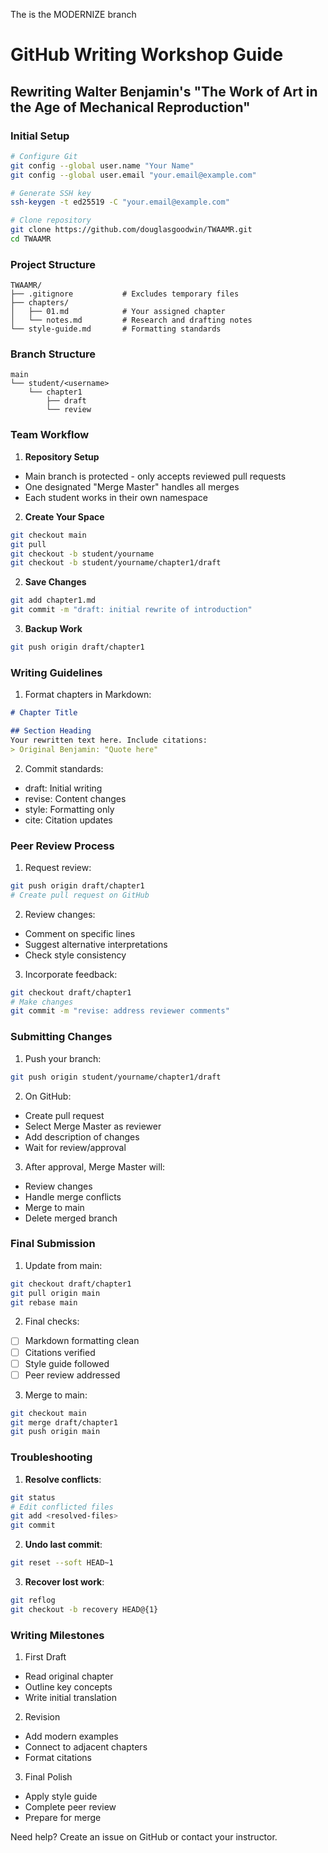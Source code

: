 The is the MODERNIZE branch
# GitHub Writing Workshop Guide
## Rewriting Walter Benjamin's "The Work of Art in the Age of Mechanical Reproduction"

### Initial Setup

```bash
# Configure Git
git config --global user.name "Your Name"
git config --global user.email "your.email@example.com"

# Generate SSH key
ssh-keygen -t ed25519 -C "your.email@example.com"

# Clone repository
git clone https://github.com/douglasgoodwin/TWAAMR.git
cd TWAAMR
```

### Project Structure

```
TWAAMR/
├── .gitignore           # Excludes temporary files
├── chapters/           
│   ├── 01.md            # Your assigned chapter
│   └── notes.md         # Research and drafting notes
└── style-guide.md       # Formatting standards
```

### Branch Structure

```
main
└── student/<username>
    └── chapter1
        ├── draft
        └── review
```

### Team Workflow

1. **Repository Setup**
- Main branch is protected - only accepts reviewed pull requests
- One designated "Merge Master" handles all merges
- Each student works in their own namespace

2. **Create Your Space**
```bash
git checkout main
git pull
git checkout -b student/yourname
git checkout -b student/yourname/chapter1/draft
```

2. **Save Changes**
```bash
git add chapter1.md
git commit -m "draft: initial rewrite of introduction"
```

3. **Backup Work**
```bash
git push origin draft/chapter1
```

### Writing Guidelines

1. Format chapters in Markdown:
```markdown
# Chapter Title

## Section Heading
Your rewritten text here. Include citations:
> Original Benjamin: "Quote here"
```

2. Commit standards:
- draft: Initial writing
- revise: Content changes
- style: Formatting only
- cite: Citation updates

### Peer Review Process

1. Request review:
```bash
git push origin draft/chapter1
# Create pull request on GitHub
```

2. Review changes:
- Comment on specific lines
- Suggest alternative interpretations
- Check style consistency

3. Incorporate feedback:
```bash
git checkout draft/chapter1
# Make changes
git commit -m "revise: address reviewer comments"
```

### Submitting Changes

1. Push your branch:
```bash
git push origin student/yourname/chapter1/draft
```

2. On GitHub:
- Create pull request
- Select Merge Master as reviewer
- Add description of changes
- Wait for review/approval

3. After approval, Merge Master will:
- Review changes
- Handle merge conflicts
- Merge to main
- Delete merged branch

### Final Submission

1. Update from main:
```bash
git checkout draft/chapter1
git pull origin main
git rebase main
```

2. Final checks:
- [ ] Markdown formatting clean
- [ ] Citations verified
- [ ] Style guide followed
- [ ] Peer review addressed

3. Merge to main:
```bash
git checkout main
git merge draft/chapter1
git push origin main
```

### Troubleshooting

1. **Resolve conflicts**:
```bash
git status
# Edit conflicted files
git add <resolved-files>
git commit
```

2. **Undo last commit**:
```bash
git reset --soft HEAD~1
```

3. **Recover lost work**:
```bash
git reflog
git checkout -b recovery HEAD@{1}
```

### Writing Milestones

1. First Draft
- Read original chapter
- Outline key concepts
- Write initial translation

2. Revision
- Add modern examples
- Connect to adjacent chapters
- Format citations

3. Final Polish
- Apply style guide
- Complete peer review
- Prepare for merge

Need help? Create an issue on GitHub or contact your instructor.